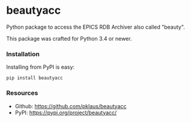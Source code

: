# beautyacc

Python package to access the EPICS RDB Archiver
also called "beauty".

This package was crafted for Python 3.4 or newer.

### Installation

Installing from PyPI is easy:

    pip install beautyacc

### Resources

* Github: <https://github.com/pklaus/beautyacc>
* PyPI: <https://pypi.org/project/beautyacc/>
